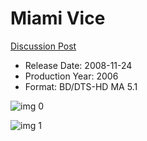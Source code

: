 # Miami Vice

[Discussion Post](https://www.avsforum.com/threads/bass-eq-for-filtered-movies.2995212/post-59912254)

* Release Date: 2008-11-24
* Production Year: 2006
* Format: BD/DTS-HD MA 5.1

![img 0](https://i.imgur.com/J2LnqPE.jpg)

![img 1](https://i.imgur.com/2LEwsDk.png)

